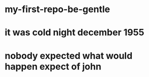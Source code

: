 # my-first-repo-be-gentle
# it was cold night december 1955
# nobody expected what would happen expect of john
